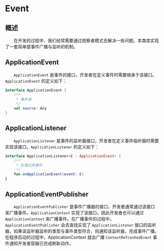 # Event
## 概述
&emsp;&emsp;在开发的过程中，我们经常需要通过观察者模式去解决一些问题。本类库实现了一套简单提事件广播与监听的机制。

## ApplicationEvent
&emsp;&emsp;`ApplicationEvent` 是事件的接口，开发者在定义事件时需要继承于该接口。`ApplicationEvent` 的定义如下：

```kotlin
interface ApplicationEvent {
    /**
     * 事件源
     */
    val source: Any
}
```

## ApplicationListener
&emsp;&emsp;`ApplicationListener` 是事件的监听器接口，开发者在定义事件临听器时需要实现该接口。`ApplicationListener` 的定义如下：

```kotlin
interface ApplicationListener<E : ApplicationEvent> {
    /**
     * 处理应用事件
     */
    fun onApplicationEvent(event: E)
}
```

## ApplicationEventPublisher
&emsp;&emsp;`ApplicationEventPublisher` 是事件广播器的接口，开发者通常通过该接口来广播事件。`ApplicationContext` 实现了该接口，因此开发者也可以通过 `ApplicationContext` 来广播事件。在广播事件的过程中，`ApplicationEventPublisher` 会去查找实现了 `ApplicationListener` 接口的监听器，如果该监听器监听的类型与事件类型符合，则通知该监听器，完成事件广播。在程序启动的过程中，ApplicationContext 就会广播 `ContextRefreshedEvent` 事件通知开发者容器已完成刷新动作。